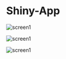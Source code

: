 # Shiny-App




![screen1](https://user-images.githubusercontent.com/21376508/56940947-000d0900-6b2f-11e9-9746-da6e116184a0.png)


![screen1](https://user-images.githubusercontent.com/21376508/56941018-59753800-6b2f-11e9-8b5d-e40627fcc702.png)


![screen1](https://user-images.githubusercontent.com/21376508/56941349-917d7a80-6b31-11e9-9288-d3d4277c663c.png)
